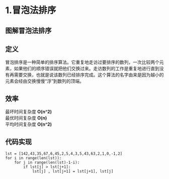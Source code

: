 # 1.冒泡法排序

## 图解冒泡法排序

## 定义

冒泡排序是一种简单的排序算法。它重复地走访过要排序的数列，一次比较两个元素，如果他们的顺序错误就把他们交换过来。走访数列的工作是重复地进行直到没有再需要交换，也就是说该数列已经排序完成。这个算法的名字由来是因为越小的元素会经由交换慢慢“浮”到数列的顶端。

## 效率

最坏时间复杂度 **O\(n^2\)**  
最优时间复杂度 **O\(n\)**  
平均时间复杂度 **O\(n^2\)**

## 代码实现

```text
lst = [142,43,35,67,6,45,2,5,4,3,5,43,63,2,1,0,-1,2]
for i in range(len(lst)):
    for j in range(len(lst)-1-i):
        if lst[j] > lst[j+1]:
            lst[j] , lst[j+1] = lst[j+1], lst[j]
```

